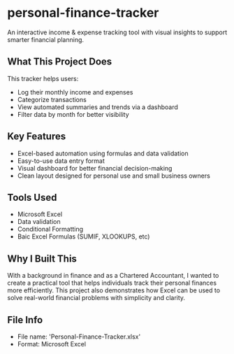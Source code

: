 # personal-finance-tracker
An interactive income & expense tracking tool with visual insights to support smarter financial planning.

## What This Project Does
This tracker helps users:
- Log their monthly income and expenses
- Categorize transactions
- View automated summaries and trends via a dashboard
- Filter data by month for better visibility
  
## Key Features
- Excel-based automation using formulas and data validation
- Easy-to-use data entry format
- Visual dashboard for better financial decision-making
- Clean layout designed for personal use and small business owners

## Tools Used
- Microsoft Excel
- Data validation
- Conditional Formatting
- Baic Excel Formulas (SUMIF, XLOOKUPS, etc)

## Why I Built This
With a background in finance and as a Chartered Accountant, I wanted to create a practical tool that helps individuals track their personal finances more efficiently. This project also demonstrates how Excel can be used to solve real-world financial problems with simplicity and clarity.

## File Info
- File name: 'Personal-Finance-Tracker.xlsx'
- Format: Microsoft Excel
